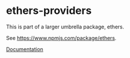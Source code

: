ethers-providers
================

This is part of a larger umbrella package, ethers.

See https://www.npmjs.com/package/ethers.

[Documentation](https://docs.ethers.io/ethers.js/api-providers.html)
